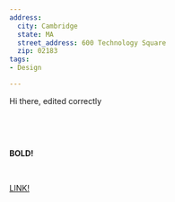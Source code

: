 ```yaml
---
address:
  city: Cambridge
  state: MA
  street_address: 600 Technology Square
  zip: 02183
tags:
- Design

---
```

Hi there, edited correctly

 

 

**BOLD!**

 

[LINK!](mit.edu)